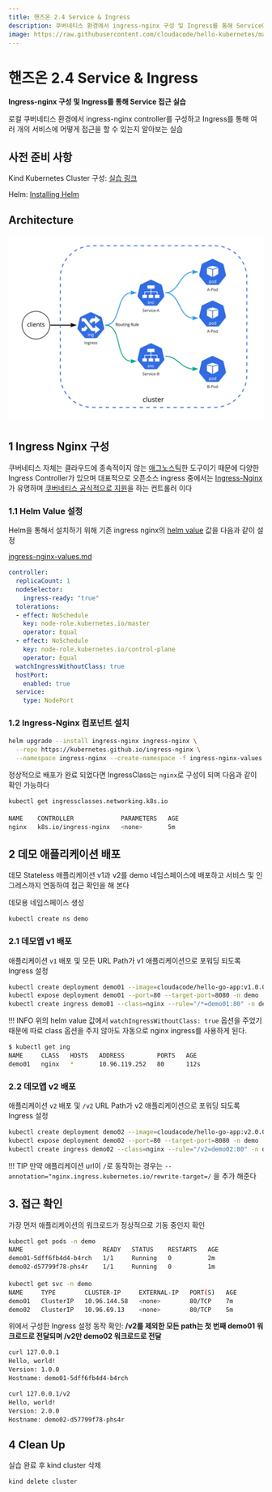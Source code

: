 ```yaml
---
title: 핸즈온 2.4 Service & Ingress 
description: 쿠버네티스 환경에서 ingress-nginx 구성 및 Ingress를 통해 Service에 접근을 해보는 실습
image: https://raw.githubusercontent.com/cloudacode/hello-kubernetes/main/docs/assets/kubernetes-school.png
---
```


# 핸즈온 2.4 Service & Ingress 

**Ingress-nginx 구성 및 Ingress를 통해 Service 접근 실습**

로컬 쿠버네티스 환경에서 ingress-nginx controller를 구성하고 Ingress를 통해 여러 개의 서비스에 어떻게 접근을 할 수 있는지 알아보는 실습

## 사전 준비 사항

Kind Kubernetes Cluster 구성: [실습 링크](../../section01/handson/setup-local-k8s-kind.md)

Helm: [Installing Helm](https://helm.sh/docs/intro/install/#through-package-managers)

## Architecture

![ingress-nginx](../assets/ingress-controller.jpg)

## 1 Ingress Nginx 구성

쿠버네티스 자체는 클라우드에 종속적이지 않는 [애그노스틱](https://en.dict.naver.com/#/entry/enko/e36b56714ef5450c9cf82ef18efb1190)한 도구이기 때문에 다양한 Ingress Controller가 있으며 대표적으로 오픈소스 ingress 중에서는 [Ingress-Nginx](https://github.com/kubernetes/ingress-nginx/tree/main/charts/ingress-nginx)가 유명하며 [쿠버네티스 공식적으로 지원](https://kubernetes.io/docs/concepts/services-networking/ingress-controllers/)을 하는 컨트롤러 이다

### 1.1 Helm Value 설정

Helm을 통해서 설치하기 위해 기존 ingress nginx의 [helm value](https://github.com/kubernetes/ingress-nginx/blob/main/charts/ingress-nginx/values.yaml) 값을 다음과 같이 설정

[ingress-nginx-values.md](../snippets/ingress-nginx-values.yaml)
```yaml
controller:
  replicaCount: 1
  nodeSelector:
    ingress-ready: "true"
  tolerations:
  - effect: NoSchedule
    key: node-role.kubernetes.io/master
    operator: Equal
  - effect: NoSchedule
    key: node-role.kubernetes.io/control-plane
    operator: Equal
  watchIngressWithoutClass: true
  hostPort:
    enabled: true
  service:
    type: NodePort
```

### 1.2 Ingress-Nginx 컴포넌트 설치

```bash
helm upgrade --install ingress-nginx ingress-nginx \
  --repo https://kubernetes.github.io/ingress-nginx \
  --namespace ingress-nginx --create-namespace -f ingress-nginx-values.yaml
```

정상적으로 배포가 완료 되었다면 IngressClass는 `nginx`로 구성이 되며 다음과 같이 확인 가능하다

```bash
kubectl get ingressclasses.networking.k8s.io

NAME    CONTROLLER             PARAMETERS   AGE
nginx   k8s.io/ingress-nginx   <none>       5m
```

## 2 데모 애플리케이션 배포

데모 Stateless 애플리케이션 v1과 v2를 demo 네임스페이스에 배포하고 서비스 및 인그레스까지 연동하여 접근 확인을 해 본다

데모용 네임스페이스 생성
```bash
kubectl create ns demo
```

### 2.1 데모앱 v1 배포

애플리케이션 `v1` 배포 및 모든 URL Path가 v1 애플리케이션으로 포워딩 되도록 Ingress 설정

```bash
kubectl create deployment demo01 --image=cloudacode/hello-go-app:v1.0.0 --port=8080 -n demo
kubectl expose deployment demo01 --port=80 --target-port=8080 -n demo
kubectl create ingress demo01 --class=nginx --rule="/*=demo01:80" -n demo
```

!!! INFO
    위의 helm value 값에서 `watchIngressWithoutClass: true` 옵션을 주었기 때문에 따로 class 옵션을 주지 않아도 자동으로 nginx ingress를 사용하게 된다.

```bash
$ kubectl get ing
NAME     CLASS   HOSTS   ADDRESS         PORTS   AGE
demo01   nginx   *       10.96.119.252   80      112s
```

### 2.2 데모앱 v2 배포

애플리케이션 `v2` 배포 및 `/v2` URL Path가 v2 애플리케이션으로 포워딩 되도록 Ingress 설정

```bash
kubectl create deployment demo02 --image=cloudacode/hello-go-app:v2.0.0 --port=8080 -n demo
kubectl expose deployment demo02 --port=80 --target-port=8080 -n demo 
kubectl create ingress demo02 --class=nginx --rule="/v2=demo02:80" -n demo
```

!!! TIP
    만약 애플리케이션 url이 `/`로 동작하는 경우는
    `--annotation="nginx.ingress.kubernetes.io/rewrite-target=/`
    을 추가 해준다

## 3. 접근 확인

가장 먼저 애플리케이션의 워크로드가 정상적으로 기동 중인지 확인
```bash
kubectl get pods -n demo
NAME                      READY   STATUS    RESTARTS   AGE
demo01-5dff6fb4d4-b4rch   1/1     Running   0          2m
demo02-d57799f78-phs4r    1/1     Running   0          1m

kubectl get svc -n demo
NAME     TYPE        CLUSTER-IP     EXTERNAL-IP   PORT(S)   AGE
demo01   ClusterIP   10.96.144.58   <none>        80/TCP    7m
demo02   ClusterIP   10.96.69.13    <none>        80/TCP    5m
```


위에서 구성한 Ingress 설정 동작 확인:
**/v2를 제외한 모든 path는 첫 번째 demo01 워크로드로 전달되며 /v2만 demo02 워크로드로 전달**

```bash
curl 127.0.0.1
Hello, world!
Version: 1.0.0
Hostname: demo01-5dff6fb4d4-b4rch
```

```bash
curl 127.0.0.1/v2
Hello, world!
Version: 2.0.0
Hostname: demo02-d57799f78-phs4r
```

## 4 Clean Up
실습 완료 후 kind cluster 삭제
```
kind delete cluster
```
